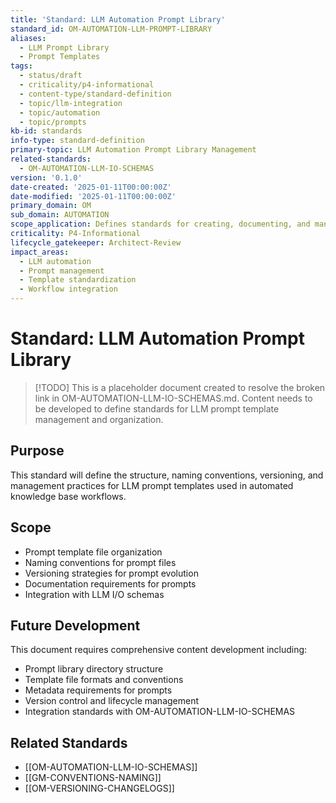 ```yaml
---
title: 'Standard: LLM Automation Prompt Library'
standard_id: OM-AUTOMATION-LLM-PROMPT-LIBRARY
aliases:
  - LLM Prompt Library
  - Prompt Templates
tags:
  - status/draft
  - criticality/p4-informational
  - content-type/standard-definition
  - topic/llm-integration
  - topic/automation
  - topic/prompts
kb-id: standards
info-type: standard-definition
primary-topic: LLM Automation Prompt Library Management
related-standards:
  - OM-AUTOMATION-LLM-IO-SCHEMAS
version: '0.1.0'
date-created: '2025-01-11T00:00:00Z'
date-modified: '2025-01-11T00:00:00Z'
primary_domain: OM
sub_domain: AUTOMATION
scope_application: Defines standards for creating, documenting, and managing LLM prompt templates in automated workflows
criticality: P4-Informational
lifecycle_gatekeeper: Architect-Review
impact_areas:
  - LLM automation
  - Prompt management
  - Template standardization
  - Workflow integration
---
```


# Standard: LLM Automation Prompt Library

> [!TODO] This is a placeholder document created to resolve the broken link in OM-AUTOMATION-LLM-IO-SCHEMAS.md. Content needs to be developed to define standards for LLM prompt template management and organization.

## Purpose

This standard will define the structure, naming conventions, versioning, and management practices for LLM prompt templates used in automated knowledge base workflows.

## Scope

- Prompt template file organization
- Naming conventions for prompt files
- Versioning strategies for prompt evolution
- Documentation requirements for prompts
- Integration with LLM I/O schemas

## Future Development

This document requires comprehensive content development including:
- Prompt library directory structure
- Template file formats and conventions
- Metadata requirements for prompts
- Version control and lifecycle management
- Integration standards with OM-AUTOMATION-LLM-IO-SCHEMAS

## Related Standards

- [[OM-AUTOMATION-LLM-IO-SCHEMAS]]
- [[GM-CONVENTIONS-NAMING]]
- [[OM-VERSIONING-CHANGELOGS]] 